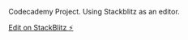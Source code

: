 Codecademy Project. Using Stackblitz as an editor.

[Edit on StackBlitz ⚡️](https://stackblitz.com/edit/web-platform-f2cgah)
